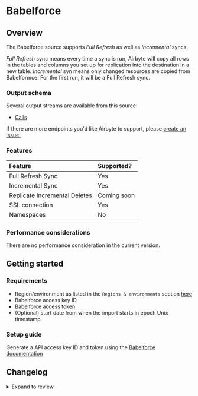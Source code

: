 # Babelforce

## Overview

The Babelforce source supports _Full Refresh_ as well as _Incremental_ syncs.

_Full Refresh_ sync means every time a sync is run, Airbyte will copy all rows in the tables and columns you set up for replication into the destination in a new table.
_Incremental_ syn means only changed resources are copied from Babelformce. For the first run, it will be a Full Refresh sync.

### Output schema

Several output streams are available from this source:

- [Calls](https://api.babelforce.com/#af7a6b6e-b262-487f-aabd-c59e6fe7ba41)

If there are more endpoints you'd like Airbyte to support, please [create an issue.](https://github.com/airbytehq/airbyte/issues/new/choose)

### Features

| Feature                       | Supported?  |
| :---------------------------- | :---------- |
| Full Refresh Sync             | Yes         |
| Incremental Sync              | Yes         |
| Replicate Incremental Deletes | Coming soon |
| SSL connection                | Yes         |
| Namespaces                    | No          |

### Performance considerations

There are no performance consideration in the current version.

## Getting started

### Requirements

- Region/environment as listed in the `Regions & environments` section [here](https://api.babelforce.com/#intro)
- Babelforce access key ID
- Babelforce access token
- (Optional) start date from when the import starts in epoch Unix timestamp

### Setup guide

Generate a API access key ID and token using the [Babelforce documentation](https://help.babelforce.com/hc/en-us/articles/360044753932-API-documentation-and-endpoints-an-introduction-)

## Changelog

<details>
  <summary>Expand to review</summary>

| Version | Date       | Pull Request                                             | Subject                     |
| :------ | :--------- | :------------------------------------------------------- | :-------------------------- |
| 0.3.17 | 2025-03-22 | [56110](https://github.com/airbytehq/airbyte/pull/56110) | Update dependencies |
| 0.3.16 | 2025-03-08 | [55392](https://github.com/airbytehq/airbyte/pull/55392) | Update dependencies |
| 0.3.15 | 2025-03-01 | [54838](https://github.com/airbytehq/airbyte/pull/54838) | Update dependencies |
| 0.3.14 | 2025-02-22 | [54219](https://github.com/airbytehq/airbyte/pull/54219) | Update dependencies |
| 0.3.13 | 2025-02-15 | [53912](https://github.com/airbytehq/airbyte/pull/53912) | Update dependencies |
| 0.3.12 | 2025-02-08 | [53392](https://github.com/airbytehq/airbyte/pull/53392) | Update dependencies |
| 0.3.11 | 2025-02-01 | [52919](https://github.com/airbytehq/airbyte/pull/52919) | Update dependencies |
| 0.3.10 | 2025-01-25 | [52182](https://github.com/airbytehq/airbyte/pull/52182) | Update dependencies |
| 0.3.9 | 2025-01-18 | [51776](https://github.com/airbytehq/airbyte/pull/51776) | Update dependencies |
| 0.3.8 | 2025-01-11 | [51275](https://github.com/airbytehq/airbyte/pull/51275) | Update dependencies |
| 0.3.7 | 2024-12-28 | [50502](https://github.com/airbytehq/airbyte/pull/50502) | Update dependencies |
| 0.3.6 | 2024-12-21 | [50184](https://github.com/airbytehq/airbyte/pull/50184) | Update dependencies |
| 0.3.5 | 2024-12-14 | [49587](https://github.com/airbytehq/airbyte/pull/49587) | Update dependencies |
| 0.3.4 | 2024-12-12 | [49286](https://github.com/airbytehq/airbyte/pull/49286) | Update dependencies |
| 0.3.3 | 2024-12-11 | [49035](https://github.com/airbytehq/airbyte/pull/49035) | Starting with this version, the Docker image is now rootless. Please note that this and future versions will not be compatible with Airbyte versions earlier than 0.64 |
| 0.3.2 | 2024-10-28 | [47631](https://github.com/airbytehq/airbyte/pull/47631) | Update dependencies |
| 0.3.1 | 2024-08-16 | [44196](https://github.com/airbytehq/airbyte/pull/44196) | Bump source-declarative-manifest version |
| 0.3.0 | 2024-08-09 | [43439](https://github.com/airbytehq/airbyte/pull/43439) | Refactor connector to manifest-only format |
| 0.2.12 | 2024-08-03 | [43191](https://github.com/airbytehq/airbyte/pull/43191) | Update dependencies |
| 0.2.11 | 2024-07-27 | [42633](https://github.com/airbytehq/airbyte/pull/42633) | Update dependencies |
| 0.2.10 | 2024-07-20 | [42239](https://github.com/airbytehq/airbyte/pull/42239) | Update dependencies |
| 0.2.9 | 2024-07-13 | [41728](https://github.com/airbytehq/airbyte/pull/41728) | Update dependencies |
| 0.2.8 | 2024-07-10 | [41508](https://github.com/airbytehq/airbyte/pull/41508) | Update dependencies |
| 0.2.7 | 2024-07-09 | [41260](https://github.com/airbytehq/airbyte/pull/41260) | Update dependencies |
| 0.2.6 | 2024-07-06 | [40911](https://github.com/airbytehq/airbyte/pull/40911) | Update dependencies |
| 0.2.5 | 2024-06-25 | [40386](https://github.com/airbytehq/airbyte/pull/40386) | Update dependencies |
| 0.2.4 | 2024-06-22 | [39963](https://github.com/airbytehq/airbyte/pull/39963) | Update dependencies |
| 0.2.3 | 2024-06-12 | [38776](https://github.com/airbytehq/airbyte/pull/38776) | Make connector compatible with Builder |
| 0.2.2 | 2024-06-06 | [39163](https://github.com/airbytehq/airbyte/pull/39163) | [autopull] Upgrade base image to v1.2.2 |
| 0.2.1 | 2024-05-21 | [38523](https://github.com/airbytehq/airbyte/pull/38523) | [autopull] base image + poetry + up_to_date |
| 0.2.0 | 2023-08-24 | [29314](https://github.com/airbytehq/airbyte/pull/29314) | Migrate to Low Code |
| 0.1.0 | 2022-05-09 | [12700](https://github.com/airbytehq/airbyte/pull/12700) | Introduce Babelforce source |

</details>
